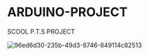 # ARDUINO-PROJECT
SCOOL P.T.S PROJECT

![96ed6d30-235b-49d3-8746-849114c82513](https://github.com/user-attachments/assets/c2949a41-a019-4676-a398-8f637b8e00ef)

